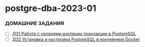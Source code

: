 # postgre-dba-2023-01
### ДОМАШНИЕ ЗАДАНИЯ

- [ ] [ДЗ1 Работа с уровнями изоляции транзакции в PostgreSQL](https://github.com/alex-psql/postgre-dba-2023-01/tree/main/%D0%94%D0%BE%D0%BC%D0%B0%D1%88%D0%BD%D0%B8%D0%B5%20%D0%B7%D0%B0%D0%B4%D0%B0%D0%BD%D0%B8%D1%8F/%D0%94%D0%971)
- [ ] [ДЗ2 Установка и настройка PostgteSQL в контейнере Docker](https://github.com/alex-psql/postgre-dba-2023-01/tree/main/%D0%94%D0%BE%D0%BC%D0%B0%D1%88%D0%BD%D0%B8%D0%B5%20%D0%B7%D0%B0%D0%B4%D0%B0%D0%BD%D0%B8%D1%8F/%D0%94%D0%972)
